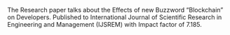 The Research paper talks about the Effects of new Buzzword “Blockchain” on Developers.
Published to International Journal of Scientific Research in Engineering and Management (IJSREM) with Impact factor of 7.185.
